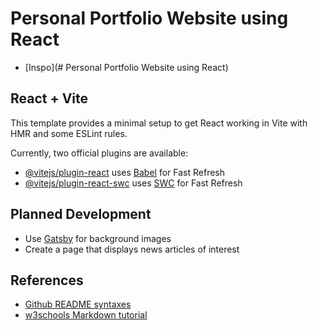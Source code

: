 # Personal Portfolio Website using React

- [Inspo](# Personal Portfolio Website using React)

## React + Vite

This template provides a minimal setup to get React working in Vite with HMR and some ESLint rules.

Currently, two official plugins are available:

- [@vitejs/plugin-react](https://github.com/vitejs/vite-plugin-react/blob/main/packages/plugin-react/README.md) uses [Babel](https://babeljs.io/) for Fast Refresh
- [@vitejs/plugin-react-swc](https://github.com/vitejs/vite-plugin-react-swc) uses [SWC](https://swc.rs/) for Fast Refresh


## Planned Development
-  Use [Gatsby](https://www.gatsbyjs.com/plugins/gatsby-background-image/) for background images
-  Create a page that displays news articles of interest

## References
- [Github README syntaxes](https://docs.github.com/en/get-started/writing-on-github/getting-started-with-writing-and-formatting-on-github/basic-writing-and-formatting-syntax)
- [w3schools Markdown tutorial](https://www.w3schools.io/file/markdown-github-cheatsheet/)
